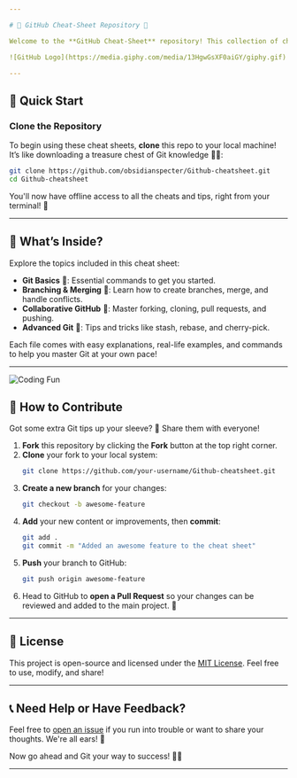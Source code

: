 ```yaml
---

# 🎉 GitHub Cheat-Sheet Repository 📘

Welcome to the **GitHub Cheat-Sheet** repository! This collection of cheat sheets and tips will help you navigate Git and GitHub like a pro! Whether you're just starting out or need a quick reference, this repo is here to make Git fun and easy! 😄

![GitHub Logo](https://media.giphy.com/media/13HgwGsXF0aiGY/giphy.gif)

---
```


## 🚀 Quick Start

### Clone the Repository

To begin using these cheat sheets, **clone** this repo to your local machine! It’s like downloading a treasure chest of Git knowledge 🏴‍☠️:

```bash
git clone https://github.com/obsidianspecter/Github-cheatsheet.git
cd Github-cheatsheet
```

You'll now have offline access to all the cheats and tips, right from your terminal! 🎉

---

## 📂 What’s Inside?

Explore the topics included in this cheat sheet:

- **Git Basics** 🐣: Essential commands to get you started.
- **Branching & Merging** 🌲: Learn how to create branches, merge, and handle conflicts.
- **Collaborative GitHub** 🤝: Master forking, cloning, pull requests, and pushing.
- **Advanced Git** 🎩: Tips and tricks like stash, rebase, and cherry-pick.

Each file comes with easy explanations, real-life examples, and commands to help you master Git at your own pace!

---

![Coding Fun](https://media.giphy.com/media/l4pTfx2qLszoacZRS/giphy.gif)

## 🤝 How to Contribute

Got some extra Git tips up your sleeve? 🎩 Share them with everyone!

1. **Fork** this repository by clicking the **Fork** button at the top right corner.
2. **Clone** your fork to your local system:
   ```bash
   git clone https://github.com/your-username/Github-cheatsheet.git
   ```
3. **Create a new branch** for your changes:
   ```bash
   git checkout -b awesome-feature
   ```
4. **Add** your new content or improvements, then **commit**:
   ```bash
   git add .
   git commit -m "Added an awesome feature to the cheat sheet"
   ```
5. **Push** your branch to GitHub:
   ```bash
   git push origin awesome-feature
   ```
6. Head to GitHub to **open a Pull Request** so your changes can be reviewed and added to the main project. 🎉

---

## 🧾 License

This project is open-source and licensed under the [MIT License](LICENSE). Feel free to use, modify, and share!

---

## 📞 Need Help or Have Feedback?

Feel free to [open an issue](https://github.com/obsidianspecter/Github-cheatsheet/issues) if you run into trouble or want to share your thoughts. We're all ears! 🐰

Now go ahead and Git your way to success! 🚀✨

---
